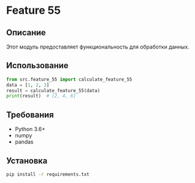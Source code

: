 # Feature 55
## Описание
Этот модуль предоставляет функциональность для обработки данных.
## Использование
```python
from src.feature_55 import calculate_feature_55
data = [1, 2, 3]
result = calculate_feature_55(data)
print(result)  # [2, 4, 6]
```
## Требования
- Python 3.6+
- numpy
- pandas
## Установка
```bash
pip install -r requirements.txt
```